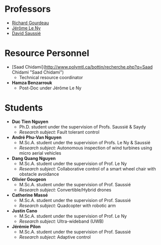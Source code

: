 # Professors

* [Richard Gourdeau](http://www.polymtl.ca/recherche/rc/en/professeurs/details.php?NoProf=90 "Richard Gourdeau")
* [Jérôme Le Ny](http://www.polymtl.ca/recherche/rc/en/professeurs/details.php?NoProf=546 "Jérôme Le Ny")
* [David Saussié](http://www.polymtl.ca/recherche/rc/en/professeurs/details.php?NoProf=513 "David Saussié")

# Resource Personnel

* [Saad Chidami](http://www.polymtl.ca/bottin/recherche.php?q=Saad Chidami "Saad Chidami")
  * Technical resource coordinator
* **Hamza Benzarrouk**
  * Post-Doc under Jérôme Le Ny

# Students

* **Duc Tien Nguyen**
  * Ph.D. student under the supervision of Profs. Saussié & Saydy
  * _Research subject:_ Fault tolerant control
* **André Phu-Van Nguyen**
  * M.Sc.A. student under the supervision of Profs. Le Ny & Saussié
  * _Research subject:_ Autonomous inspection of wind turbines using micro aerial vehicles
* **Dang Quang Nguyen**
  * M.Sc.A. student under the supervision of Prof. Le Ny
  * _Research subject:_ Collaborative control of a smart wheel chair with obstacle avoidance
* **Olivier Gougeon**
  * M.Sc.A. student under the supervision of Prof. Saussié
  * _Research subject:_ Convertible/Hybrid drones
* **Catherine Massé**
  * M.Sc.A. student under the supervision of Prof. Saussié
  * _Research subject:_ Quadcopter with robotic arm
* **Justin Cano**
  * M.Sc.A. student under the supervision of Prof. Le Ny
  * _Research subject:_ Ultra-wideband \(UWB\)
* **Jérémie Pilon**
  * M.Sc.A. student under the supervision of Prof. Saussié
  * _Research subject:_ Adaptive control
